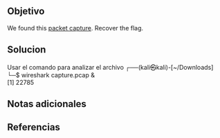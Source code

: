 
## Objetivo
We found this [packet capture](https://jupiter.challenges.picoctf.org/static/483e50268fe7e015c49caf51a69063d0/capture.pcap). Recover the flag.
## Solucion
Usar el comando para analizar el archivo 
┌──(kali㉿kali)-[~/Downloads]
└─$ wireshark capture.pcap &                 
[1] 22785
 
## Notas adicionales

## Referencias